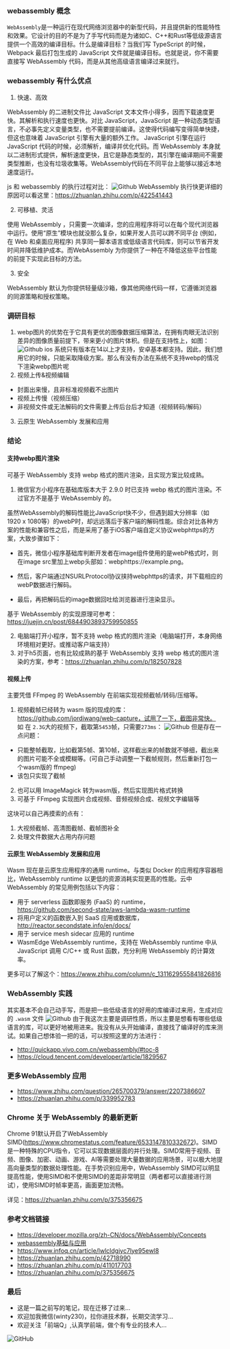 ### webassembly 概念

`WebAssembly`是一种运行在现代网络浏览器中的新型代码，并且提供新的性能特性和效果。它设计的目的不是为了手写代码而是为诸如C、C++和Rust等低级源语言提供一个高效的编译目标。什么是编译目标？当我们写 TypeScript 的时候，Webpack 最后打包生成的 JavaScript 文件就是编译目标。也就是说，你不需要直接写 WebAssembly 代码，而是从其他高级语言编译过来就行。

### webassembly 有什么优点

1. 快速、高效

WebAssembly 的二进制文件比 JavaScript 文本文件小得多，因而下载速度更快。其解析和执行速度也更快。对比 JavaScript，JavaScript 是一种动态类型语言，不必事先定义变量类型，也不需要提前编译。这使得代码编写变得简单快捷，但这也意味着 JavaScript 引擎有大量的额外工作。 JavaScript 引擎在运行 JavaScript 代码的时候，必须解析，编译并优化代码。而 WebAssembly 本身就以二进制形式提供，解析速度更快，且它是静态类型的，其引擎在编译期间不需要类型推断，也没有垃圾收集等。WebAssembly代码在不同平台上能够以接近本地速度运行。

js 和 webassembly 的执行过程对比：
![Github](https://raw.githubusercontent.com/LuckyWinty/blog/master/images/wasm/js_wasm.jpg)
WebAssembly 执行快更详细的原因可以看这里：https://zhuanlan.zhihu.com/p/422541443

2. 可移植、灵活

使用 WebAssembly ，只需要一次编译，您的应用程序将可以在每个现代浏览器中运行。使用“原生”模块也就没那么复杂，如果开发人员可以跨不同平台 (例如，在 Web 和桌面应用程序) 共享同一脚本语言或低级语言代码库，则可以节省开发时间并降低维护成本。而WebAssembly 为你提供了一种在不降低这些平台性能的前提下实现此目标的方法。

3. 安全

WebAssembly 默认为你提供轻量级沙箱，像其他网络代码一样，它遵循浏览器的同源策略和授权策略。

### 调研目标

1. webp图片的优势在于它具有更优的图像数据压缩算法，在拥有肉眼无法识别差异的图像质量前提下，带来更小的图片体积。但是在支持性上，如图：
![Github](https://raw.githubusercontent.com/LuckyWinty/blog/master/images/wasm/webp_support.jpg)
ios 系统只有版本在14以上才支持，安卓基本都支持。因此，我们想用它的时候，只能采取降级方案。那么有没有办法在系统不支持webp的情况下渲染webp图片呢
2. 视频上传&视频编辑  
* 封面出来慢，且非标准视频截不出图片
* 视频上传慢（视频压缩）
* 非视频文件或无法解码的文件需要上传后台后才知道（视频转码/解码）

3. 云原生 WebAssembly 发展和应用
### 结论

#### 支持webp图片渲染

可基于 WebAssembly 支持 webp 格式的图片渲染，且实现方案比较成熟。
1. 微信官方小程序在基础库版本大于 2.9.0 时已支持 webp 格式的图片渲染。不过官方不是基于 WebAssembly 的。

虽然WebAssembly的解码性能比JavaScript快不少，但遇到超大分辨率（如1920 x 1080等）的webP时，却远远落后于客户端的解码性能。综合对比各种方案的性能和兼容性之后，而是采用了基于iOS客户端自定义协议webphttps的方案，大致步骤如下：

+ 首先，微信小程序基础库判断开发者在image组件使用的是webP格式时，则在image src里加上webp头部如：webphttps://example.png。

+ 然后，客户端通过NSURLProtocol协议挟持webphttps的请求，并下载相应的webP数据进行解码。

+ 最后，再把解码后的image数据回吐给浏览器进行渲染显示。

基于 WebAssembly 的实现原理可参考：https://juejin.cn/post/6844903893759950855  

2. 电脑端打开小程序，暂不支持 webp 格式的图片渲染（电脑端打开，本身网络环境相对更好。或推动客户端支持）  
3. 对于h5页面，也有比较成熟的基于 WebAssembly 支持 webp 格式的图片渲染的方案，参考：https://zhuanlan.zhihu.com/p/182507828  

#### 视频上传

主要凭借 FFmpeg 的 WebAssembly 在前端实现视频截帧/转码/压缩等。

1. 视频截帧已经转为 wasm 版的现成的库：https://github.com/jordiwang/web-capture，试用了一下，截图非常快。
如 在 `2.3G`大的视频下，截取第`5453`帧，只需要`273ms`：
![Github](https://raw.githubusercontent.com/LuckyWinty/blog/master/images/wasm/WechatIMG22663.png)
但是存在一点问题：
+ 只能整帧截取，比如截第5帧、第10帧，这样截出来的帧数就不够细，截出来的图片可能不全或模糊等。(可自己手动调整一下截帧规则，然后重新打包一个wasm版的 ffmpeg)
+ 该包只实现了截帧
2. 也可以用 ImageMagick 转为wasm版，然后实现图片格式转换
3. 可基于 FFmpeg 实现图片合成视频、音频视频合成、视频文字编辑等

这块可以自己再摸索的点有：
1. 大视频截帧、高清图截帧、截帧图补全
2. 处理文件数据大占用内存问题

#### 云原生 WebAssembly 发展和应用

Wasm 现在是云原生应用程序的通用 runtime。与类似 Docker 的应用程序容器相比，WebAssembly runtime 以更低的资源消耗实现更高的性能。云中 WebAssembly 的常见用例包括以下内容：

+ 用于 serverless 函数即服务 (FaaS) 的 runtime，https://github.com/second-state/aws-lambda-wasm-runtime
+ 将用户定义的函数嵌入到 SaaS 应用或数据库，http://reactor.secondstate.info/en/docs/
+ 用于 service mesh sidecar 应用的 runtime
+ WasmEdge WebAssembly runtime，支持在 WebAssembly runtime 中从 JavaScript 调用 C/C++ 或 Rust 函数，充分利用 WebAssembly 的计算效率。

更多可以了解这个：https://www.zhihu.com/column/c_1311629555841826816
### WebAssembly 实践
其实基本不会自己动手写，而是把一些低级语言的好用的库编译过来用，生成对应的 `.wasm` 文件
![Github](https://raw.githubusercontent.com/LuckyWinty/blog/master/images/wasm/wasm.jpeg)
由于我这次主要是调研性质，所以主要是想看有哪些低级语言的库，可以更好地被用进来。我没有从头开始编译，直接找了编译好的库来测试。如果自己想体验一把的话，可以按照这里的方法进行：
+ http://quickapp.vivo.com.cn/webassembly/#toc-8
+ https://cloud.tencent.com/developer/article/1829567
### 更多WebAssembly 应用
+ https://www.zhihu.com/question/265700379/answer/2207386607
+ https://zhuanlan.zhihu.com/p/339952783
### Chrome 关于 WebAssembly 的最新更新

Chrome 91默认开启了WebAssembly SIMD(https://www.chromestatus.com/feature/6533147810332672)。SIMD是一种特殊的CPU指令，它可以实现数据层面的并行处理。SIMD常用于视频、音频、图像、加密、动画、游戏、AI等需要处理大量数据的应用场景，可以极大地提高向量类型的数据处理性能。在手势识别应用中，WebAssembly SIMD可以明显提高性能，使用SIMD和不使用SIMD的差距非常明显（两者都可以直接进行测试），使用SIMD时帧率更高，画面更加流畅。

详见：https://zhuanlan.zhihu.com/p/375356675

### 参考文档链接
+ https://developer.mozilla.org/zh-CN/docs/WebAssembly/Concepts
+ [webassembly基础与应用](http://quickapp.vivo.com.cn/webassembly/#toc-0)
+ https://www.infoq.cn/article/lwlcldgjyc7lye95ewl8
+ https://zhuanlan.zhihu.com/p/42718990
+ https://zhuanlan.zhihu.com/p/411017703
+ https://zhuanlan.zhihu.com/p/375356675

### 最后
+ 这是一篇之前写的笔记，现在迁移了过来...
+ 欢迎加我微信(winty230)，拉你进技术群，长期交流学习...
+ 欢迎关注「前端Q」,认真学前端，做个有专业的技术人...

![GitHub](https://raw.githubusercontent.com/LuckyWinty/blog/master/images/gzh/1571395642.png)